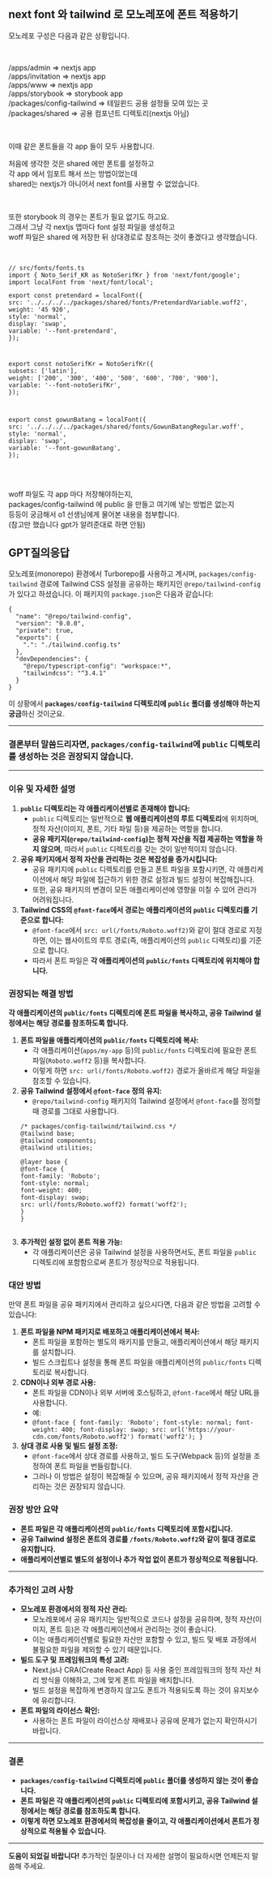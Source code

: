 <h2 data-ke-size="size26">next font 와 tailwind 로 모노레포에 폰트 적용하기</h2>
<p data-ke-size="size16">모노레포 구성은 다음과 같은 상황입니다.</p>
<p data-ke-size="size16">&nbsp;</p>
<p data-ke-size="size16">/apps/admin =&gt; nextjs app<br />/apps/invitation =&gt; nextjs app<br />/apps/www =&gt; nextjs app<br />/apps/storybook =&gt; storybook app<br />/packages/config-tailwind =&gt; 테일윈드 공용 설정들 모여 있는 곳<br />/packages/shared =&gt; 공용 컴포넌트 디렉토리(nextjs 아님)</p>
<p data-ke-size="size16">&nbsp;</p>
<p data-ke-size="size16">이때 같은 폰트들을 각 app 들이 모두 사용합니다.</p>
<p data-ke-size="size16">처음에 생각한 것은 shared 에만 폰트를 설정하고<br />각 app 에서 임포트 해서 쓰는 방법이었는데<br />shared는 nextjs가 아니어서 next font를 사용할 수 없었습니다.</p>
<p data-ke-size="size16">&nbsp;</p>
<p data-ke-size="size16">또한 storybook 의 경우는 폰트가 필요 없기도 하고요.<br />그래서 그냥 각 nextjs 앱마다 font 설정 파일을 생성하고<br />woff 파일은 shared 에 저장한 뒤 상대경로로 참조하는 것이 좋겠다고 생각했습니다.</p>
<p data-ke-size="size16">&nbsp;</p>
<pre class="javascript"><code>// src/fonts/fonts.ts
import { Noto_Serif_KR as NotoSerifKr } from 'next/font/google';
import localFont from 'next/font/local';
<p>export const pretendard = localFont({
src: '../../../../packages/shared/fonts/PretendardVariable.woff2',
weight: '45 920',
style: 'normal',
display: 'swap',
variable: '--font-pretendard',
});</p>
<p>export const notoSerifKr = NotoSerifKr({
subsets: ['latin'],
weight: ['200', '300', '400', '500', '600', '700', '900'],
variable: '--font-notoSerifKr',
});</p>
<p>export const gowunBatang = localFont({
src: '../../../../packages/shared/fonts/GowunBatangRegular.woff',
style: 'normal',
display: 'swap',
variable: '--font-gowunBatang',
});</code></pre></p>
<p data-ke-size="size16">&nbsp;</p>
<p data-ke-size="size16">woff 파일도 각 app 마다 저장해야하는지,<br />packages/config-tailwind 에 public 을 만들고 여기에 넣는 방법은 없는지<br />등등이 궁금해서 o1 선생님에게 물어본 내용을 첨부합니다.<br />(참고만 했습니다 gpt가 알려준대로 하면 안됨)</p>
<h2 data-ke-size="size26">GPT질의응답</h2>
<p data-ke-size="size16">모노레포(monorepo) 환경에서 Turborepo를 사용하고 계시며, <code>packages/config-tailwind</code> 경로에 Tailwind CSS 설정을 공유하는 패키지인 <code>@repo/tailwind-config</code>가 있다고 하셨습니다. 이 패키지의 <code>package.json</code>은 다음과 같습니다:</p>
<pre class="json"><code>{
  "name": "@repo/tailwind-config",
  "version": "0.0.0",
  "private": true,
  "exports": {
    ".": "./tailwind.config.ts"
  },
  "devDependencies": {
    "@repo/typescript-config": "workspace:*",
    "tailwindcss": "^3.4.1"
  }
}</code></pre>
<p data-ke-size="size16">이 상황에서 <b><code>packages/config-tailwind</code> 디렉토리에 <code>public</code> 폴더를 생성해야 하는지 궁금</b>하신 것이군요.</p>
<hr data-ke-style="style1" />
<h3 data-ke-size="size23"><b>결론부터 말씀드리자면, <code>packages/config-tailwind</code>에 <code>public</code> 디렉토리를 생성하는 것은 권장되지 않습니다.</b></h3>
<hr data-ke-style="style1" />
<h3 data-ke-size="size23"><b>이유 및 자세한 설명</b></h3>
<ol style="list-style-type: decimal;" data-ke-list-type="decimal">
<li><b><code>public</code> 디렉토리는 각 애플리케이션별로 존재해야 합니다:</b>
<ul style="list-style-type: disc;" data-ke-list-type="disc">
<li><code>public</code> 디렉토리는 일반적으로 <b>웹 애플리케이션의 루트 디렉토리</b>에 위치하며, 정적 자산(이미지, 폰트, 기타 파일 등)을 제공하는 역할을 합니다.</li>
<li><b>공유 패키지(<code>@repo/tailwind-config</code>)는 정적 자산을 직접 제공하는 역할을 하지 않으며</b>, 따라서 <code>public</code> 디렉토리를 갖는 것이 일반적이지 않습니다.</li>
</ul>
</li>
<li><b>공유 패키지에서 정적 자산을 관리하는 것은 복잡성을 증가시킵니다:</b>
<ul style="list-style-type: disc;" data-ke-list-type="disc">
<li>공유 패키지에 <code>public</code> 디렉토리를 만들고 폰트 파일을 포함시키면, 각 애플리케이션에서 해당 파일에 접근하기 위한 경로 설정과 빌드 설정이 복잡해집니다.</li>
<li>또한, 공유 패키지의 변경이 모든 애플리케이션에 영향을 미칠 수 있어 관리가 어려워집니다.</li>
</ul>
</li>
<li><b>Tailwind CSS의 <code>@font-face</code>에서 경로는 애플리케이션의 <code>public</code> 디렉토리를 기준으로 합니다:</b>
<ul style="list-style-type: disc;" data-ke-list-type="disc">
<li><code>@font-face</code>에서 <code>src: url(/fonts/Roboto.woff2)</code>와 같이 절대 경로로 지정하면, 이는 웹사이트의 루트 경로(즉, 애플리케이션의 <code>public</code> 디렉토리)를 기준으로 합니다.</li>
<li>따라서 폰트 파일은 <b>각 애플리케이션의 <code>public/fonts</code> 디렉토리에 위치해야 합니다.</b></li>
</ul>
</li>
</ol>
<h3 data-ke-size="size23"><b>권장되는 해결 방법</b></h3>
<p data-ke-size="size16"><b>각 애플리케이션의 <code>public/fonts</code> 디렉토리에 폰트 파일을 복사하고, 공유 Tailwind 설정에서는 해당 경로를 참조하도록 합니다.</b></p>
<ol style="list-style-type: decimal;" data-ke-list-type="decimal">
<li><b>폰트 파일을 애플리케이션의 <code>public/fonts</code> 디렉토리에 복사:</b>
<ul style="list-style-type: disc;" data-ke-list-type="disc">
<li>각 애플리케이션(<code>apps/my-app</code> 등)의 <code>public/fonts</code> 디렉토리에 필요한 폰트 파일(<code>Roboto.woff2</code> 등)을 복사합니다.</li>
<li>이렇게 하면 <code>src: url(/fonts/Roboto.woff2)</code> 경로가 올바르게 해당 파일을 참조할 수 있습니다.</li>
</ul>
</li>
<li><b>공유 Tailwind 설정에서 <code>@font-face</code> 정의 유지:</b>
<ul style="list-style-type: disc;" data-ke-list-type="disc">
<li><code>@repo/tailwind-config</code> 패키지의 Tailwind 설정에서 <code>@font-face</code>를 정의할 때 경로를 그대로 사용합니다.</li>
</ul>
<pre class="css"><code>/* packages/config-tailwind/tailwind.css */
@tailwind base;
@tailwind components;
@tailwind utilities;
<p>@layer base {
@font-face {
font-family: 'Roboto';
font-style: normal;
font-weight: 400;
font-display: swap;
src: url(/fonts/Roboto.woff2) format('woff2');
}
}</code></pre></p>
</li>
<li><b>추가적인 설정 없이 폰트 적용 가능:</b>
<ul style="list-style-type: disc;" data-ke-list-type="disc">
<li>각 애플리케이션은 공유 Tailwind 설정을 사용하면서도, 폰트 파일을 <code>public</code> 디렉토리에 포함함으로써 폰트가 정상적으로 적용됩니다.</li>
</ul>
</li>
</ol>
<h3 data-ke-size="size23"><b>대안 방법</b></h3>
<p data-ke-size="size16">만약 폰트 파일을 공유 패키지에서 관리하고 싶으시다면, 다음과 같은 방법을 고려할 수 있습니다:</p>
<ol style="list-style-type: decimal;" data-ke-list-type="decimal">
<li><b>폰트 파일을 NPM 패키지로 배포하고 애플리케이션에서 복사:</b>
<ul style="list-style-type: disc;" data-ke-list-type="disc">
<li>폰트 파일을 포함하는 별도의 패키지를 만들고, 애플리케이션에서 해당 패키지를 설치합니다.</li>
<li>빌드 스크립트나 설정을 통해 폰트 파일을 애플리케이션의 <code>public/fonts</code> 디렉토리로 복사합니다.</li>
</ul>
</li>
<li><b>CDN이나 외부 경로 사용:</b>
<ul style="list-style-type: disc;" data-ke-list-type="disc">
<li>폰트 파일을 CDN이나 외부 서버에 호스팅하고, <code>@font-face</code>에서 해당 URL을 사용합니다.</li>
<li>예:</li>
<li><code>@font-face { font-family: 'Roboto'; font-style: normal; font-weight: 400; font-display: swap; src: url('https://your-cdn.com/fonts/Roboto.woff2') format('woff2'); }</code></li>
</ul>
</li>
<li><b>상대 경로 사용 및 빌드 설정 조정:</b>
<ul style="list-style-type: disc;" data-ke-list-type="disc">
<li><code>@font-face</code>에서 상대 경로를 사용하고, 빌드 도구(Webpack 등)의 설정을 조정하여 폰트 파일을 번들링합니다.</li>
<li>그러나 이 방법은 설정이 복잡해질 수 있으며, 공유 패키지에서 정적 자산을 관리하는 것은 권장되지 않습니다.</li>
</ul>
</li>
</ol>
<h3 data-ke-size="size23"><b>권장 방안 요약</b></h3>
<ul style="list-style-type: disc;" data-ke-list-type="disc">
<li><b>폰트 파일은 각 애플리케이션의 <code>public/fonts</code> 디렉토리에 포함시킵니다.</b></li>
<li><b>공유 Tailwind 설정은 폰트의 경로를 <code>/fonts/Roboto.woff2</code>와 같이 절대 경로로 유지합니다.</b></li>
<li><b>애플리케이션별로 별도의 설정이나 추가 작업 없이 폰트가 정상적으로 적용됩니다.</b></li>
</ul>
<hr data-ke-style="style1" />
<h3 data-ke-size="size23"><b>추가적인 고려 사항</b></h3>
<ul style="list-style-type: disc;" data-ke-list-type="disc">
<li><b>모노레포 환경에서의 정적 자산 관리:</b>
<ul style="list-style-type: disc;" data-ke-list-type="disc">
<li>모노레포에서 공유 패키지는 일반적으로 코드나 설정을 공유하며, 정적 자산(이미지, 폰트 등)은 각 애플리케이션에서 관리하는 것이 좋습니다.</li>
<li>이는 애플리케이션별로 필요한 자산만 포함할 수 있고, 빌드 및 배포 과정에서 불필요한 파일을 제외할 수 있기 때문입니다.</li>
</ul>
</li>
<li><b>빌드 도구 및 프레임워크의 특성 고려:</b>
<ul style="list-style-type: disc;" data-ke-list-type="disc">
<li>Next.js나 CRA(Create React App) 등 사용 중인 프레임워크의 정적 자산 처리 방식을 이해하고, 그에 맞게 폰트 파일을 배치합니다.</li>
<li>빌드 설정을 복잡하게 변경하지 않고도 폰트가 적용되도록 하는 것이 유지보수에 유리합니다.</li>
</ul>
</li>
<li><b>폰트 파일의 라이선스 확인:</b>
<ul style="list-style-type: disc;" data-ke-list-type="disc">
<li>사용하는 폰트 파일이 라이선스상 재배포나 공유에 문제가 없는지 확인하시기 바랍니다.</li>
</ul>
</li>
</ul>
<hr data-ke-style="style1" />
<h3 data-ke-size="size23"><b>결론</b></h3>
<ul style="list-style-type: disc;" data-ke-list-type="disc">
<li><b><code>packages/config-tailwind</code> 디렉토리에 <code>public</code> 폴더를 생성하지 않는 것이 좋습니다.</b></li>
<li><b>폰트 파일은 각 애플리케이션의 <code>public</code> 디렉토리에 포함시키고, 공유 Tailwind 설정에서는 해당 경로를 참조하도록 합니다.</b></li>
<li><b>이렇게 하면 모노레포 환경에서의 복잡성을 줄이고, 각 애플리케이션에서 폰트가 정상적으로 적용될 수 있습니다.</b></li>
</ul>
<hr data-ke-style="style1" />
<p data-ke-size="size16"><b>도움이 되었길 바랍니다!</b> 추가적인 질문이나 더 자세한 설명이 필요하시면 언제든지 말씀해 주세요.</p>